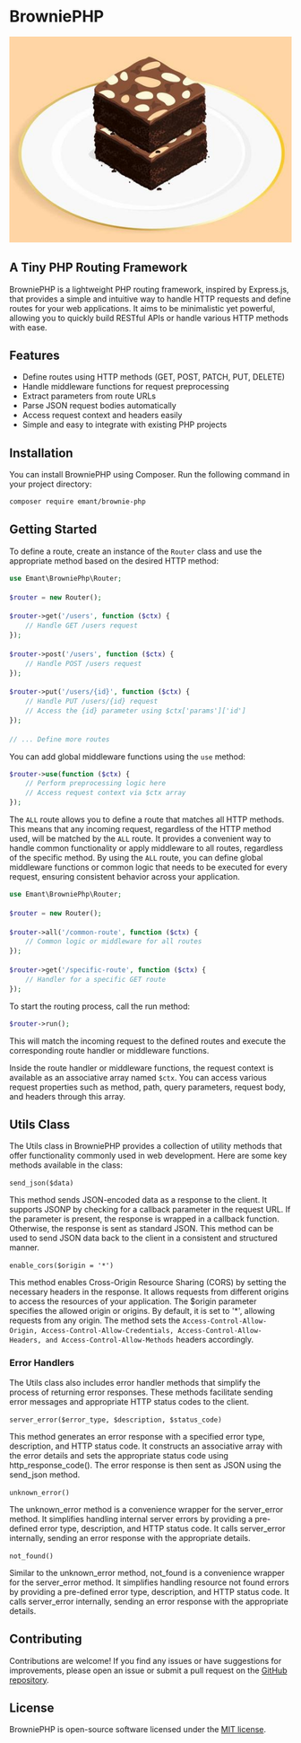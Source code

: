 # BrowniePHP

![brownie illustration](brownie.jpeg)

## A Tiny PHP Routing Framework

BrowniePHP is a lightweight PHP routing framework, inspired by Express.js, that provides a simple and intuitive way to handle HTTP requests and define routes for your web applications. It aims to be minimalistic yet powerful, allowing you to quickly build RESTful APIs or handle various HTTP methods with ease.

## Features

- Define routes using HTTP methods (GET, POST, PATCH, PUT, DELETE)
- Handle middleware functions for request preprocessing
- Extract parameters from route URLs
- Parse JSON request bodies automatically
- Access request context and headers easily
- Simple and easy to integrate with existing PHP projects

## Installation

You can install BrowniePHP using Composer. Run the following command in your project directory:

```bash
composer require emant/brownie-php
```

## Getting Started

To define a route, create an instance of the `Router` class and use the appropriate method based on the desired HTTP method:

```php
use Emant\BrowniePhp\Router;

$router = new Router();

$router->get('/users', function ($ctx) {
    // Handle GET /users request
});

$router->post('/users', function ($ctx) {
    // Handle POST /users request
});

$router->put('/users/{id}', function ($ctx) {
    // Handle PUT /users/{id} request
    // Access the {id} parameter using $ctx['params']['id']
});

// ... Define more routes
```

You can add global middleware functions using the `use` method:

```php
$router->use(function ($ctx) {
    // Perform preprocessing logic here
    // Access request context via $ctx array
});
```

The `ALL` route allows you to define a route that matches all HTTP methods. This means that any incoming request, regardless of the HTTP method used, will be matched by the `ALL` route. It provides a convenient way to handle common functionality or apply middleware to all routes, regardless of the specific method. By using the `ALL` route, you can define global middleware functions or common logic that needs to be executed for every request, ensuring consistent behavior across your application.

```php
use Emant\BrowniePhp\Router;

$router = new Router();

$router->all('/common-route', function ($ctx) {
    // Common logic or middleware for all routes
});

$router->get('/specific-route', function ($ctx) {
    // Handler for a specific GET route
});
```

To start the routing process, call the run method:

```php
$router->run();
```

This will match the incoming request to the defined routes and execute the corresponding route handler or middleware functions.

Inside the route handler or middleware functions, the request context is available as an associative array named `$ctx`. You can access various request properties such as method, path, query parameters, request body, and headers through this array.

## Utils Class

The Utils class in BrowniePHP provides a collection of utility methods that offer functionality commonly used in web development. Here are some key methods available in the class:

`send_json($data)`

This method sends JSON-encoded data as a response to the client. It supports JSONP by checking for a callback parameter in the request URL. If the parameter is present, the response is wrapped in a callback function. Otherwise, the response is sent as standard JSON. This method can be used to send JSON data back to the client in a consistent and structured manner.

`enable_cors($origin = '*')`

This method enables Cross-Origin Resource Sharing (CORS) by setting the necessary headers in the response. It allows requests from different origins to access the resources of your application. The $origin parameter specifies the allowed origin or origins. By default, it is set to '\*', allowing requests from any origin. The method sets the `Access-Control-Allow-Origin, Access-Control-Allow-Credentials, Access-Control-Allow-Headers, and Access-Control-Allow-Methods` headers accordingly.

### Error Handlers

The Utils class also includes error handler methods that simplify the process of returning error responses. These methods facilitate sending error messages and appropriate HTTP status codes to the client.

`server_error($error_type, $description, $status_code)`

This method generates an error response with a specified error type, description, and HTTP status code. It constructs an associative array with the error details and sets the appropriate status code using http_response_code(). The error response is then sent as JSON using the send_json method.

`unknown_error()`

The unknown_error method is a convenience wrapper for the server_error method. It simplifies handling internal server errors by providing a pre-defined error type, description, and HTTP status code. It calls server_error internally, sending an error response with the appropriate details.

`not_found()`

Similar to the unknown_error method, not_found is a convenience wrapper for the server_error method. It simplifies handling resource not found errors by providing a pre-defined error type, description, and HTTP status code. It calls server_error internally, sending an error response with the appropriate details.

## Contributing

Contributions are welcome! If you find any issues or have suggestions for improvements, please open an issue or submit a pull request on the [GitHub repository](https://github.com/Em-Ant/brownie-php).

## License

BrowniePHP is open-source software licensed under the [MIT license](https://opensource.org/license/mit/).
